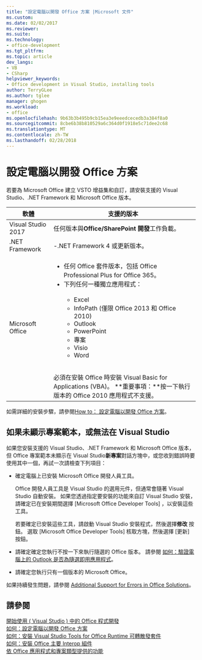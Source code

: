 ```yaml
---
title: "設定電腦以開發 Office 方案 |Microsoft 文件"
ms.custom: 
ms.date: 02/02/2017
ms.reviewer: 
ms.suite: 
ms.technology:
- office-development
ms.tgt_pltfrm: 
ms.topic: article
dev_langs:
- VB
- CSharp
helpviewer_keywords:
- Office development in Visual Studio, installing tools
author: TerryGLee
ms.author: tglee
manager: ghogen
ms.workload:
- office
ms.openlocfilehash: 9b63b3b495b9cb15ea3e9eeedcecedb3a384f8a0
ms.sourcegitcommit: 8cbe6b38b810529a6c364d0f1918e5c71dee2c68
ms.translationtype: MT
ms.contentlocale: zh-TW
ms.lasthandoff: 02/28/2018
---
```

# <a name="configuring-a-computer-to-develop-office-solutions"></a>設定電腦以開發 Office 方案

若要為 Microsoft Office 建立 VSTO 增益集和自訂，請安裝支援的 Visual Studio、.NET Framework 和 Microsoft Office 版本。

|軟體|支援的版本|
|--------------|------------------------|
|Visual Studio 2017| 任何版本與**Office/SharePoint 開發**工作負載。|
|.NET Framework|-.NET Framework 4 或更新版本。|
|Microsoft Office|<ul><li>任何 Office 套件版本，包括 Office Professional Plus for Office 365。</li><li>下列任何一種獨立應用程式：<br /><br /> <ul><li>Excel</li><li>InfoPath (僅限 Office 2013 和 Office 2010)</li><li>Outlook</li><li>PowerPoint</li><li>專案</li><li>Visio</li><li>Word</li></ul></li></ul><br /> 必須在安裝 Office 時安裝 Visual Basic for Applications (VBA)。 **重要事項：**按一下執行版本的 Office 2010 應用程式不支援。|

如需詳細的安裝步驟，請參閱[How to： 設定電腦以開發 Office 方案](../vsto/how-to-configure-a-computer-to-develop-office-solutions.md)。

## <a name="if-project-templates-dont-appear-or-they-dont-work-in-visual-studio"></a>如果未顯示專案範本，或無法在 Visual Studio

如果您安裝支援的 Visual Studio、.NET Framework 和 Microsoft Office 版本，但 Office 專案範本未顯示在 Visual Studio**新專案**對話方塊中，或您收到錯誤時要使用其中一個，再試一次請檢查下列項目：

- 確定電腦上已安裝 Microsoft Office 開發人員工具。

     Office 開發人員工具是 Visual Studio 的選用元件，但通常會隨著 Visual Studio 自動安裝。 如果您透過指定要安裝的功能來自訂 Visual Studio 安裝，請確定已在安裝期間選擇 [Microsoft Office Developer Tools]  ，以安裝這些工具。

     若要確定已安裝這些工具，請啟動 Visual Studio 安裝程式，然後選擇**修改** 按鈕。 選取 [Microsoft Office Developer Tools]  核取方塊，然後選擇 [更新]  按鈕。

- 請確定確定您執行不按一下來執行隨選的 Office 版本。 請參閱 [如何：驗證電腦上的 Outlook 是否為隨選即用應用程式](http://msdn.microsoft.com/library/office/ff864733(v=office.14).aspx)。

- 請確定您執行只有一個版本的 Microsoft Office。

如果持續發生問題，請參閱 [Additional Support for Errors in Office Solutions](../vsto/additional-support-for-errors-in-office-solutions.md)。

## <a name="see-also"></a>請參閱

[開始使用 &#40; Visual Studio &#41; 中的 Office 程式開發](../vsto/getting-started-office-development-in-visual-studio.md)  
[如何：設定電腦以開發 Office 方案](../vsto/how-to-configure-a-computer-to-develop-office-solutions.md)  
[如何：安裝 Visual Studio Tools for Office Runtime 可轉散發套件](../vsto/how-to-install-the-visual-studio-tools-for-office-runtime-redistributable.md)  
[如何：安裝 Office 主要 Interop 組件](../vsto/how-to-install-office-primary-interop-assemblies.md)  
[依 Office 應用程式和專案類型提供的功能](../vsto/features-available-by-office-application-and-project-type.md)
